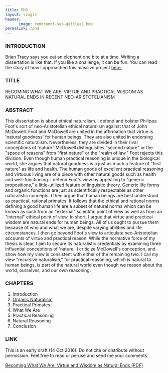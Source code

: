 ```yaml
---
title: PHD
layout: single
header: 
      image: rembrandt-sea-galilee1.bmp
permalink: /phd
---
```



### INTRODUCTION

Brian Tracy says you eat an elephant one bite at a time. Writing a dissertation is like that. If you like a challenge, it can be fun.  You can read the story of how I approached this massive project [here.](/phd-how-to)


### TITLE

BECOMING WHAT WE ARE: VIRTUE AND PRACTICAL WISDOM AS NATURAL ENDS IN RECENT NEO-ARISTOTELIANISM


### ABSTRACT 

This dissertation is about ethical naturalism. I defend and bolster Philippa Foot's sort of neo-Aristotelian ethical naturalism against that of John McDowell. Foot and McDowell are united in the affirmation that virtue is 'natural goodness' for human beings. They are also united in endorsing scientific naturalism.  Nevertheless, they are divided in their rival conceptions of 'nature.' McDowell distinguishes "second nature" or the "space of reasons" from  "first nature" or the "realm of law." Foot rejects this division. Even though human practical reasoning is unique in the biological world, she argues that natural goodness is a just as much a feature of "first nature" as life and health. The human goods of excellent practical reasoning and virtuous living are of a piece with other natural goods such as health and well-functioning. I defend Foot's view by appealing to "generic propositions," a little-utilized feature of linguistic theory. Generic life forms and organic functions are just as scientifically respectable as other naturalistic concepts. I then argue that human beings are best understood as practical, rational primates. It follows that the ethical and rational norms defining a good human life are a subset of natural norms which can be known as such from an "external" scientific point of view as well as from an "internal" ethical point of view. In short, I argue that virtue and  practical wisdom are natural ends for human beings. All of us ought to pursue them because of who and what we are, despite varying abilities and life circumstances. I then go beyond Foot's view to articulate neo-Aristotelian accounts of virtue and practical reason. While the normative force of my thesis is clear, I aim to secure its naturalistic credentials by examining three influential conceptions of 'nature.' I  criticize McDowell's conception, and show how my view is consistent with either of the remaining two. I call my view "recursive naturalism," for practical reasoning, which is natural to human beings, is part of the natural world even though we reason about the world, ourselves, and our own reasoning. 

### CHAPTERS

1. Introduction
2. [Organic Naturalism](https://www.academia.edu/26571534/Natural_Norms)
3. Practical Primates
4. What We Are
5. Practical Reasoning
6. Natural Reasoning
7. Conclusion

### LINK

This is an early draft (14 Oct 2016). Do not cite or distribute without permission. Feel free to read or peruse and send me your comments.

[Becoming What We Are: Virtue and Wisdom as Natural Ends (PDF)](https://github.com/keithbuhler/dissertation-story/blob/gh-pages/Buhler%2C%20Becoming%20What%20We%20Are.pdf)
